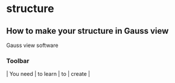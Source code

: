 # structure
## How to make your structure in Gauss view
Gauss view software

### Toolbar
| You need | to learn | to | create |

